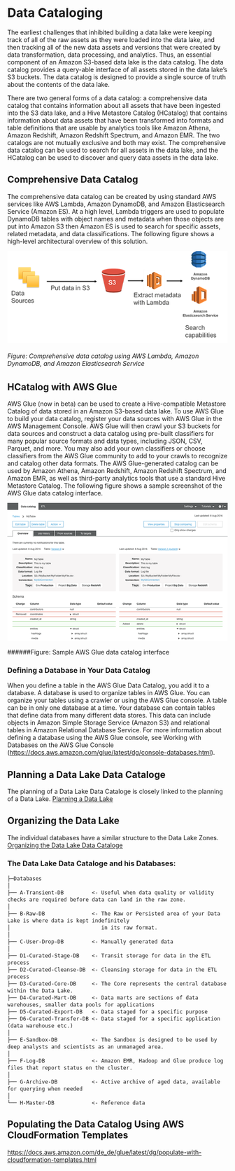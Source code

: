 # Data Cataloging
The earliest challenges that inhibited building a data lake were keeping track of all of the raw assets as they were loaded into the data lake, and then tracking all of the new data assets and versions that were created by data transformation, data processing, and analytics. Thus, an essential component of an Amazon S3-based data lake is the data catalog. The data catalog provides a query-able interface of all assets stored in the data lake’s S3 buckets. The data catalog is designed to provide a single source of truth about the contents of the data lake.

There are two general forms of a data catalog: a comprehensive data catalog that contains information about all assets that have been ingested into the S3 data lake, and a Hive Metastore Catalog (HCatalog) that contains information about data assets that have been transformed into formats and table definitions that are usable by analytics tools like Amazon Athena, Amazon Redshift, Amazon Redshift Spectrum, and Amazon EMR. The two catalogs are not mutually exclusive and both may exist. The comprehensive data catalog can be used to search for all assets in the data lake, and the HCatalog can be used to discover and query data assets in the data lake.

## Comprehensive Data Catalog
The comprehensive data catalog can be created by using standard AWS services like AWS Lambda, Amazon DynamoDB, and Amazon Elasticsearch Service (Amazon ES). At a high level, Lambda triggers are used to populate DynamoDB tables with object names and metadata when those objects are put into Amazon S3 then Amazon ES is used to search for specific assets, related metadata, and data classifications. The following figure shows a high-level architectural overview of this solution.

![Comprehensive-Data-Catalog](https://github.com/ssemmler/aws-data-lake-with-airflow/blob/master/docs/img/Comprehensive-Data-Catalog.png "Comprehensive-Data-Catalog")

###### Figure: Comprehensive data catalog using AWS Lambda, Amazon DynamoDB, and Amazon Elasticsearch Service

## HCatalog with AWS Glue
AWS Glue (now in beta) can be used to create a Hive-compatible Metastore Catalog of data stored in an Amazon S3-based data lake. To use AWS Glue to build your data catalog, register your data sources with AWS Glue in the AWS Management Console. AWS Glue will then crawl your S3 buckets for data sources and construct a data catalog using pre-built classifiers for many popular source formats and data types, including JSON, CSV, Parquet, and more. You may also add your own classifiers or choose classifiers from the AWS Glue community to add to your crawls to recognize and catalog other data formats. The AWS Glue-generated catalog can be used by Amazon Athena, Amazon Redshift, Amazon Redshift Spectrum, and Amazon EMR, as well as third-party analytics tools that use a standard Hive Metastore Catalog. The following figure shows a sample screenshot of the AWS Glue data catalog interface.

![HCatalog with AWS Glue](https://github.com/ssemmler/aws-data-lake-with-airflow/blob/master/docs/img/HCatalog-with-AWS-Glue.png "HCatalog with AWS Glue")

######Figure: Sample AWS Glue data catalog interface

### Defining a Database in Your Data Catalog
When you define a table in the AWS Glue Data Catalog, you add it to a database. A database is used to organize tables in AWS Glue. You can organize your tables using a crawler or using the AWS Glue console. A table can be in only one database at a time.
Your database can contain tables that define data from many different data stores. This data can include objects in Amazon Simple Storage Service (Amazon S3) and relational tables in Amazon Relational Database Service.
For more information about defining a database using the AWS Glue console, see Working with Databases on the AWS Glue Console (https://docs.aws.amazon.com/glue/latest/dg/console-databases.html).

## Planning a Data Lake Data Cataloge
The planning of a Data Lake Data Cataloge is closely linked to the planning of a Data Lake.
[Planning a Data Lake](https://github.com/ssemmler/aws-data-lake-with-airflow/blob/master/s3/data-lake-zones/README.md#planning-a-data-lake)

## Organizing the Data Lake
The individual databases have a similar structure to the Data Lake Zones.
[Organizing the Data Lake Data Cataloge](https://github.com/ssemmler/aws-data-lake-with-airflow/blob/master/s3/data-lake-zones/README.md#organizing-the-data-lake)

### The Data Lake Data Cataloge and his Databases:
```
├─Databases
│
├── A-Transient-DB         <- Useful when data quality or validity checks are required before data can land in the raw zone.
│
├── B-Raw-DB               <- The Raw or Persisted area of your Data Lake is where data is kept indefinitely
│                             in its raw format.
│   
├── C-User-Drop-DB         <- Manually generated data
│   
├── D1-Curated-Stage-DB    <- Transit storage for data in the ETL process
├── D2-Curated-Cleanse-DB  <- Cleansing storage for data in the ETL process
├── D3-Curated-Core-DB     <- The Core represents the central database within the Data Lake.
├── D4-Curated-Mart-DB     <- Data marts are sections of data warehouses, smaller data pools for applications
├── D5-Curated-Export-DB   <- Data staged for a specific purpose
├── D6-Curated-Transfer-DB <- Data staged for a specific application (data warehouse etc.)
│
├── E-Sandbox-DB           <- The Sandbox is designed to be used by deep analysts and scientists as an unmanaged area.
│
├── F-Log-DB               <- Amazon EMR, Hadoop and Glue produce log files that report status on the cluster.
│   
├── G-Archive-DB           <- Active archive of aged data, available for querying when needed
│   
└── H-Master-DB            <- Reference data
```

## Populating the Data Catalog Using AWS CloudFormation Templates
https://docs.aws.amazon.com/de_de/glue/latest/dg/populate-with-cloudformation-templates.html
